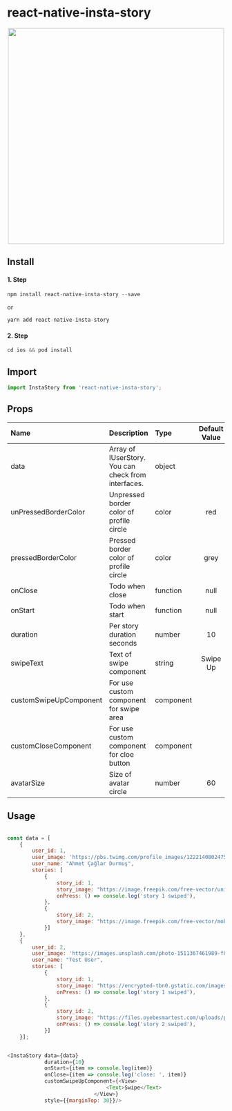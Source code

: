 # react-native-insta-story

<p align="center">
<img src="./images/example.gif" height="500" />
</p>

## Install

#### 1. Step
```javascript
npm install react-native-insta-story --save
```
or

```javascript
yarn add react-native-insta-story 
```

#### 2. Step
```javascript
cd ios && pod install
```

## Import
```javascript
import InstaStory from 'react-native-insta-story';
```

## Props
| Name | Description | Type | Default Value |
| :--- | :----- | :--- | :---: |
| data | Array of IUserStory. You can check from interfaces. | object |  |
| unPressedBorderColor | Unpressed border color of profile circle | color | red |
| pressedBorderColor | Pressed border color of profile circle | color | grey |
| onClose | Todo when close | function | null |
| onStart | Todo when start | function | null |
| duration | Per story duration seconds | number | 10 |
| swipeText | Text of swipe component | string | Swipe Up |
| customSwipeUpComponent | For use custom component for swipe area | component |  |
| customCloseComponent | For use custom component for cloe button | component |  |
| avatarSize | Size of avatar circle | number | 60 |

## Usage
```javascript

const data = [
    {
        user_id: 1,
        user_image: 'https://pbs.twimg.com/profile_images/1222140802475773952/61OmyINj.jpg',
        user_name: "Ahmet Çağlar Durmuş",
        stories: [
            {
                story_id: 1,
                story_image: "https://image.freepik.com/free-vector/universe-mobile-wallpaper-with-planets_79603-600.jpg",
                onPress: () => console.log('story 1 swiped'),
            },
            {
                story_id: 2,
                story_image: "https://image.freepik.com/free-vector/mobile-wallpaper-with-fluid-shapes_79603-601.jpg",
            }]
    },
    {
        user_id: 2,
        user_image: 'https://images.unsplash.com/photo-1511367461989-f85a21fda167?ixid=MnwxMjA3fDB8MHxzZWFyY2h8Mnx8cHJvZmlsZXxlbnwwfHwwfHw%3D&ixlib=rb-1.2.1&w=1000&q=80',
        user_name: "Test User",
        stories: [
            {
                story_id: 1,
                story_image: "https://encrypted-tbn0.gstatic.com/images?q=tbn:ANd9GcTjORKvjcbMRGYPR3QIs3MofoWkD4wHzRd_eg&usqp=CAU",
                onPress: () => console.log('story 1 swiped'),
            },
            {
                story_id: 2,
                story_image: "https://files.oyebesmartest.com/uploads/preview/vivo-u20-mobile-wallpaper-full-hd-(1)qm6qyz9v60.jpg",
                onPress: () => console.log('story 2 swiped'),
            }]
    }];


<InstaStory data={data}
            duration={10}
            onStart={item => console.log(item)}
            onClose={item => console.log('close: ', item)}
            customSwipeUpComponent={<View>
                                <Text>Swipe</Text>
                            </View>}
            style={{marginTop: 30}}/>

```

